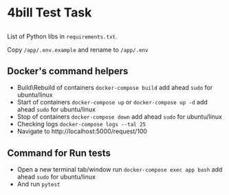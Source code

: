 # 4bill Test Task
##
List of Python libs in `requirements.txt`.

Copy `/app/.env.example` and rename to `/app/.env`
##
## Docker's command helpers
- Build\Rebuild of containers `docker-compose build` add ahead `sudo` for ubuntu/linux
- Start of containers `docker-compose up` or `docker-compose up -d` add ahead `sudo` for ubuntu/linux
- Stop of containers `docker-compose down` add ahead `sudo` for ubuntu/linux
- Checking logs `docker-compose logs --tal 25`
- Navigate to http://localhost:5000/request/100
###
## Command for Run tests
- Open a new terminal tab/window run `docker-compose exec app bash` add ahead `sudo` for ubuntu/linux
- And run `pytest`
##